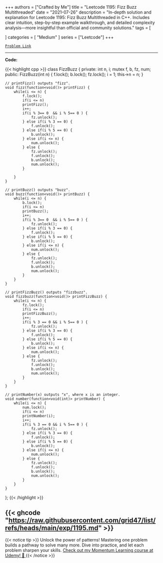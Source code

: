 
+++
authors = ["Crafted by Me"]
title = "Leetcode 1195: Fizz Buzz Multithreaded"
date = "2021-07-26"
description = "In-depth solution and explanation for Leetcode 1195: Fizz Buzz Multithreaded in C++. Includes clear intuition, step-by-step example walkthrough, and detailed complexity analysis—more insightful than official and community solutions."
tags = [
    
]
categories = [
    "Medium"
]
series = ["Leetcode"]
+++



[`Problem Link`](https://leetcode.com/problems/fizz-buzz-multithreaded/description/)

---

**Code:**

{{< highlight cpp >}}
class FizzBuzz {
private:
    int n, i;
    mutex f, b, fz, num;
public:
    FizzBuzz(int n) {
        f.lock();
        b.lock();
        fz.lock();
        i = 1;
        this->n = n;
    }

    // printFizz() outputs "fizz".
    void fizz(function<void()> printFizz) {
        while(i <= n) {
            f.lock();
            if(i <= n)            
            printFizz();
            i++;            
            if(i % 3== 0  && i % 5== 0 ) {
                fz.unlock();
            } else if(i % 3 == 0) {
                f.unlock();
            } else if(i % 5 == 0) {
                b.unlock();
            } else if(i <= n) {
                num.unlock();
            } else {
                fz.unlock();
                f.unlock();
                b.unlock();
                num.unlock();
            }

        }
    }

    // printBuzz() outputs "buzz".
    void buzz(function<void()> printBuzz) {
        while(i <= n) {
            b.lock();
            if(i <= n)            
            printBuzz();
            i++;
            if(i % 3== 0  && i % 5== 0 ) {
                fz.unlock();
            } else if(i % 3 == 0) {
                f.unlock();
            } else if(i % 5 == 0) {
                b.unlock();
            } else if(i <= n) {
                num.unlock();
            } else {
                fz.unlock();
                f.unlock();
                b.unlock();
                num.unlock();
            }
        }
    }

    // printFizzBuzz() outputs "fizzbuzz".
	void fizzbuzz(function<void()> printFizzBuzz) {
        while(i <= n) {
            fz.lock();
            if(i <= n)
            printFizzBuzz();
            i++;
            if(i % 3 == 0 && i % 5== 0 ) {
                fz.unlock();
            } else if(i % 3 == 0) {
                f.unlock();
            } else if(i % 5 == 0) {
                b.unlock();
            } else if(i <= n) {
                num.unlock();
            } else {
                fz.unlock();
                f.unlock();
                b.unlock();
                num.unlock();
            }
        }
    }

    // printNumber(x) outputs "x", where x is an integer.
    void number(function<void(int)> printNumber) {
        while(i <= n) {
            num.lock();
            if(i <= n)
            printNumber(i);
            i++;
            if(i % 3 == 0 && i % 5== 0 ) {
                fz.unlock();
            } else if(i % 3 == 0) {
                f.unlock();
            } else if(i % 5 == 0) {
                b.unlock();
            } else if(i <= n) {
                num.unlock();
            } else {
                fz.unlock();
                f.unlock();
                b.unlock();
                num.unlock();
            }
        }
    }
};
{{< /highlight >}}

{{< ghcode "https://raw.githubusercontent.com/grid47/list/refs/heads/main/exp/1195.md" >}}
---


{{< notice tip >}}
Unlock the power of patterns! Mastering one problem builds a pathway to solve many more. Dive into practice, and let each problem sharpen your skills. [Check out my Momentum Learning course at Udemy! 🚀 ](https://www.udemy.com/course/algorithms-and-data-structures-in-cpp/)
{{< /notice >}}

